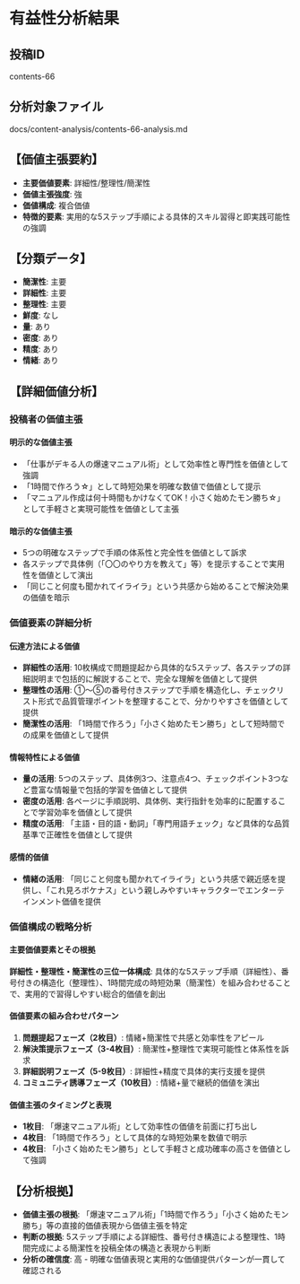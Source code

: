 # 有益性分析結果

## 投稿ID
contents-66

## 分析対象ファイル
docs/content-analysis/contents-66-analysis.md

## 【価値主張要約】
- **主要価値要素**: 詳細性/整理性/簡潔性
- **価値主張強度**: 強
- **価値構成**: 複合価値
- **特徴的要素**: 実用的な5ステップ手順による具体的スキル習得と即実践可能性の強調

## 【分類データ】
- **簡潔性**: 主要
- **詳細性**: 主要
- **整理性**: 主要
- **鮮度**: なし
- **量**: あり
- **密度**: あり
- **精度**: あり
- **情緒**: あり

## 【詳細価値分析】

### 投稿者の価値主張

#### 明示的な価値主張
- 「仕事がデキる人の爆速マニュアル術」として効率性と専門性を価値として強調
- 「1時間で作ろう☆」として時短効果を明確な数値で価値として提示
- 「マニュアル作成は何十時間もかけなくてOK！小さく始めたモン勝ち☆」として手軽さと実現可能性を価値として主張

#### 暗示的な価値主張
- 5つの明確なステップで手順の体系性と完全性を価値として訴求
- 各ステップで具体例（「〇〇のやり方を教えて」等）を提示することで実用性を価値として演出
- 「同じこと何度も聞かれてイライラ」という共感から始めることで解決効果の価値を暗示

### 価値要素の詳細分析

#### 伝達方法による価値
- **詳細性の活用**: 10枚構成で問題提起から具体的な5ステップ、各ステップの詳細説明まで包括的に解説することで、完全な理解を価値として提供
- **整理性の活用**: ①〜⑤の番号付きステップで手順を構造化し、チェックリスト形式で品質管理ポイントを整理することで、分かりやすさを価値として提供
- **簡潔性の活用**: 「1時間で作ろう」「小さく始めたモン勝ち」として短時間での成果を価値として提供

#### 情報特性による価値
- **量の活用**: 5つのステップ、具体例3つ、注意点4つ、チェックポイント3つなど豊富な情報量で包括的学習を価値として提供
- **密度の活用**: 各ページに手順説明、具体例、実行指針を効率的に配置することで学習効率を価値として提供
- **精度の活用**: 「主語・目的語・動詞」「専門用語チェック」など具体的な品質基準で正確性を価値として提供

#### 感情的価値
- **情緒の活用**: 「同じこと何度も聞かれてイライラ」という共感で親近感を提供し、「これ見ろボケナス」という親しみやすいキャラクターでエンターテインメント価値を提供

### 価値構成の戦略分析

#### 主要価値要素とその根拠
**詳細性・整理性・簡潔性の三位一体構成**: 具体的な5ステップ手順（詳細性）、番号付きの構造化（整理性）、1時間完成の時短効果（簡潔性）を組み合わせることで、実用的で習得しやすい総合的価値を創出

#### 価値要素の組み合わせパターン
1. **問題提起フェーズ（2枚目）**: 情緒+簡潔性で共感と効率性をアピール
2. **解決策提示フェーズ（3-4枚目）**: 簡潔性+整理性で実現可能性と体系性を訴求
3. **詳細説明フェーズ（5-9枚目）**: 詳細性+精度で具体的実行支援を提供
4. **コミュニティ誘導フェーズ（10枚目）**: 情緒+量で継続的価値を演出

#### 価値主張のタイミングと表現
- **1枚目**: 「爆速マニュアル術」として効率性の価値を前面に打ち出し
- **4枚目**: 「1時間で作ろう」として具体的な時短効果を数値で明示
- **4枚目**: 「小さく始めたモン勝ち」として手軽さと成功確率の高さを価値として強調

## 【分析根拠】
- **価値主張の根拠**: 「爆速マニュアル術」「1時間で作ろう」「小さく始めたモン勝ち」等の直接的価値表現から価値主張を特定
- **判断の根拠**: 5ステップ手順による詳細性、番号付き構造による整理性、1時間完成による簡潔性を投稿全体の構造と表現から判断
- **分析の確信度**: 高 - 明確な価値表現と実用的な価値提供パターンが一貫して確認される